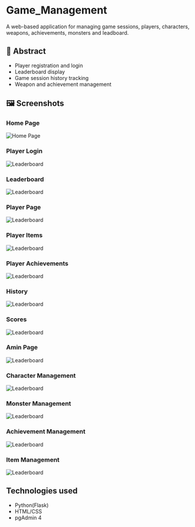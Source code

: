 # Game_Management

A web-based application for managing game sessions, players, characters, weapons, achievements, monsters and leadboard.

## 🚀 Abstract

- Player registration and login
- Leaderboard display
- Game session history tracking
- Weapon and achievement management

## 🖼️ Screenshots
### Home Page
![Home Page](https://raw.githubusercontent.com/lekimphu0209/game_management/main/photos/players/homepage.png)


### Player Login
![Leaderboard](photos\players\login.png)


### Leaderboard
![Leaderboard](photos\players\leaderboard.png)

### Player Page
![Leaderboard](photos\players\player_displace.png)


### Player Items
![Leaderboard](photos\players\player_items.png)


### Player Achievements
![Leaderboard](photos\players\player_achievements.png)



### History
![Leaderboard](photos\players\history.png)


### Scores
![Leaderboard](photos\players\player_score.png)


### Amin Page
![Leaderboard](photos\admin\homepage.png)

### Character Management
![Leaderboard](photos\admin\character.png)


### Monster Management
![Leaderboard](photos\admin\monster.png)

### Achievement Management
![Leaderboard](photos\admin\achievement.png)


### Item Management
![Leaderboard](photos\admin\used_number.png)



## Technologies used
- Python(Flask)
- HTML/CSS
- pgAdmin 4
